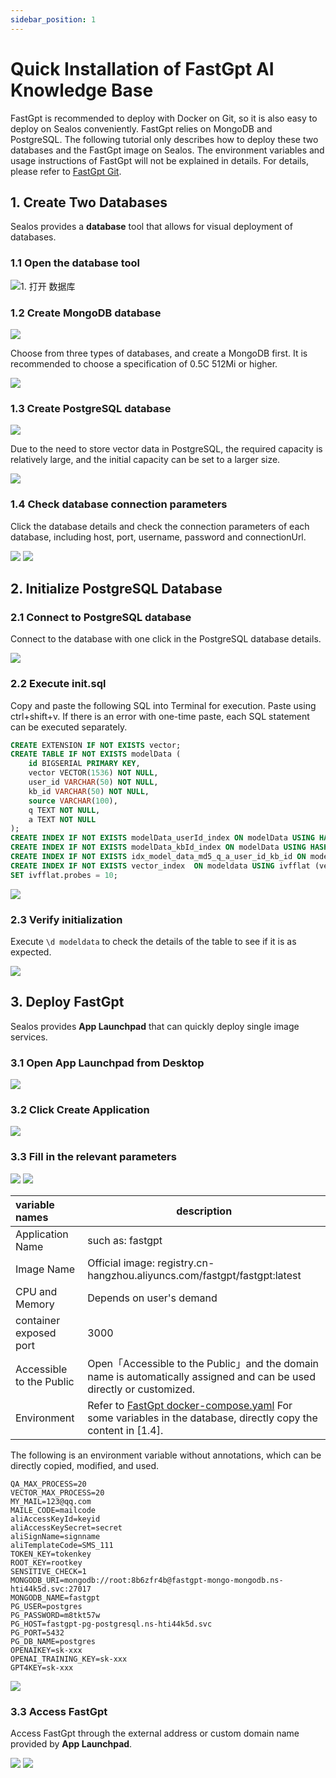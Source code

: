 ```yaml
---
sidebar_position: 1
---
```


# Quick Installation of FastGpt AI Knowledge Base

FastGpt is recommended to deploy with Docker on Git, so it is also easy to deploy on Sealos conveniently. FastGpt relies on MongoDB and PostgreSQL. The following tutorial only describes how to deploy these two databases and the FastGpt image on Sealos. The environment variables and usage instructions of FastGpt will not be explained in details. For details, please refer to [FastGpt Git](https://github.com/c121914yu/FastGPT).

## 1. Create Two Databases

Sealos provides a  **database**  tool that allows for visual deployment of databases.

### 1.1 Open the database tool

![1. 打开 **数据库**](./images/open-dbprovider.png)

### 1.2 Create MongoDB database

![](./images/fast1.png)

Choose from three types of databases, and create a MongoDB first. It is recommended to choose a specification of 0.5C 512Mi or higher.

![](./images/fast2.png)

### 1.3 Create PostgreSQL database

![](./images/fast3.png)

Due to the need to store vector data in PostgreSQL, the required capacity is relatively large, and the initial capacity can be set to a larger size.

![](./images/fast4.png)

### 1.4 Check database connection parameters

Click the database details and check the connection parameters of each database, including host, port, username, password and connectionUrl.

![](./images/fast5.png)
![](./images/fast6.png)

## 2. Initialize PostgreSQL Database

### 2.1 Connect to PostgreSQL database

Connect to the database with one click in the PostgreSQL database details.

![](./images/fast7.png)

### 2.2 Execute init.sql

Copy and paste the following SQL into Terminal for execution. Paste using ctrl+shift+v. If there is an error with one-time paste, each SQL statement can be executed separately.

```sql
CREATE EXTENSION IF NOT EXISTS vector;
CREATE TABLE IF NOT EXISTS modelData (
    id BIGSERIAL PRIMARY KEY,
    vector VECTOR(1536) NOT NULL,
    user_id VARCHAR(50) NOT NULL,
    kb_id VARCHAR(50) NOT NULL,
    source VARCHAR(100),
    q TEXT NOT NULL,
    a TEXT NOT NULL
);
CREATE INDEX IF NOT EXISTS modelData_userId_index ON modelData USING HASH (user_id);
CREATE INDEX IF NOT EXISTS modelData_kbId_index ON modelData USING HASH (kb_id);
CREATE INDEX IF NOT EXISTS idx_model_data_md5_q_a_user_id_kb_id ON modelData (md5(q), md5(a), user_id, kb_id);
CREATE INDEX IF NOT EXISTS vector_index  ON modeldata USING ivfflat (vector vector_ip_ops) WITH (lists = 100);
SET ivfflat.probes = 10;
```

![](./images/fast8.png)

### 2.3 Verify initialization

Execute `\d modeldata` to check the details of the table to see if it is as expected.

![](./images/fast19.png)

## 3. Deploy FastGpt

Sealos provides **App Launchpad** that can quickly deploy single image services.

### 3.1 Open App Launchpad from Desktop

![](./images/fast9.png)

### 3.2 Click Create Application

![](./images/fast10.png)

### 3.3 Fill in the relevant parameters

![](./images/fast11.png)
![](./images/fast12.png)

| variable names           | description                                                  |
| :----------------------- | ------------------------------------------------------------ |
| Application Name         | such as: fastgpt                                             |
| Image Name               | Official image: registry.cn-hangzhou.aliyuncs.com/fastgpt/fastgpt:latest |
| CPU and Memory           | Depends on user's demand                                     |
| container exposed port   | 3000                                                         |
| Accessible to the Public | Open「Accessible to the Public」and the domain name is automatically assigned and can be used directly or customized. |
| Environment              | Refer to [FastGpt docker-compose.yaml](https://github.com/c121914yu/FastGPT/blob/main/docs/deploy/fastgpt/docker-compose.yml) For some variables in the database, directly copy the content in [1.4]. |

The following is an environment variable without annotations, which can be directly copied, modified, and used.

```
QA_MAX_PROCESS=20
VECTOR_MAX_PROCESS=20
MY_MAIL=123@qq.com
MAILE_CODE=mailcode
aliAccessKeyId=keyid
aliAccessKeySecret=secret
aliSignName=signname
aliTemplateCode=SMS_111
TOKEN_KEY=tokenkey
ROOT_KEY=rootkey
SENSITIVE_CHECK=1
MONGODB_URI=mongodb://root:8b6zfr4b@fastgpt-mongo-mongodb.ns-hti44k5d.svc:27017
MONGODB_NAME=fastgpt
PG_USER=postgres
PG_PASSWORD=m8tkt57w
PG_HOST=fastgpt-pg-postgresql.ns-hti44k5d.svc
PG_PORT=5432
PG_DB_NAME=postgres
OPENAIKEY=sk-xxx
OPENAI_TRAINING_KEY=sk-xxx
GPT4KEY=sk-xxx
```

![](./images/fast15.png)

### 3.3 Access FastGpt

Access FastGpt through the external address or custom domain name provided by **App Launchpad**.

![](./images/fast17.png)
![](./images/fast18.png)
